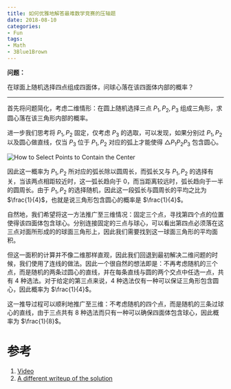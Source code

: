 ```yaml
---
title: 如何优雅地解答最难数学竞赛的压轴题
date: 2018-08-10
categories:
- Fun
tags:
- Math
- 3Blue1Brown
---
```


**问题：**

在球面上随机选择四点组成四面体，问球心落在该四面体内部的概率？

<!-- more -->

---

首先将问题简化，考虑二维情形：在圆上随机选择三点 $P_1, P_2, P_3$ 组成三角形，求圆心落在该三角形内部的概率。

进一步我们思考将 $P_1, P_2$ 固定，仅考虑 $P_3$ 的选取，可以发现，如果分别过 $P_1, P_2$ 以及圆心做直线，仅当 $P_3$ 位于 $P_1, P_2$ 对应的弧上才能使得 $\triangle P_1P_2P_3$ 包含圆心。

![How to Select Points to Contain the Center](https://i.imgur.com/touCTO8.png)

因此这一概率为 $P_1, P_2$ 所对应的弧长除以圆周长，而弧长又与 $P_1, P_2$ 的选择有关，当该两点相距较近时，这一弧长趋向于 $0$，而当距离较远时，弧长趋向于一半的圆周长。由于 $P_1, P_2$ 的选择随机，因此这一段弧长与圆周长的平均之比为 $\frac{1}{4}$，也就是说三角形包含圆心的概率是 $\frac{1}{4}$。

自然地，我们希望将这一方法推广至三维情况：固定三个点，寻找第四个点的位置使得该四面体包含球心。分别连接固定的三点与球心，可以看出第四点必须落在这三点对面所形成的的球面三角形上，因此我们需要找到这一球面三角形的平均面积。

但这一面积的计算并不像二维那样直观，因此我们回退到最初解决二维问题的时候，我们使用了连线的做法。因此一个很自然的想法即是：不再考虑随机的三个点，而是随机的两条过圆心的直线，并在每条直线与圆的两个交点中任选一点，共有 $4$ 种选法。对于给定的第三点来说，$4$ 种选法仅有一种可以保证三角形包含圆心，因此概率为 $\frac{1}{4}$。

这一推导过程可以顺利地推广至三维：不考虑随机的四个点，而是随机的三条过球心的直线，由于三点共有 $8$ 种选法而只有一种可以确保四面体包含球心，因此概率为 $\frac{1}{8}$。

# 参考

1. [Video](https://www.bilibili.com/video/av17275211)
2. [A different writeup of the solution](http://lsusmath.rickmabry.org/psisson/putnam/putnam-web.htm)
